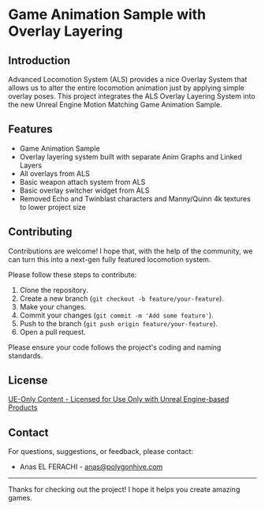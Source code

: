 # Game Animation Sample with Overlay Layering

## Introduction

Advanced Locomotion System (ALS) provides a nice Overlay System that allows us to alter the entire locomotion animation just by applying simple overlay poses. 
This project integrates the ALS Overlay Layering System into the new Unreal Engine Motion Matching Game Animation Sample.

## Features

- Game Animation Sample
- Overlay layering system built with separate Anim Graphs and Linked Layers
- All overlays from ALS
- Basic weapon attach system from ALS
- Basic overlay switcher widget from ALS
- Removed Echo and Twinblast characters and Manny/Quinn 4k textures to lower project size

## Contributing

Contributions are welcome! I hope that, with the help of the community, we can turn this into a next-gen fully featured locomotion system. 

Please follow these steps to contribute:

1. Clone the repository.
2. Create a new branch (`git checkout -b feature/your-feature`).
3. Make your changes.
4. Commit your changes (`git commit -m 'Add some feature'`).
5. Push to the branch (`git push origin feature/your-feature`).
6. Open a pull request.

Please ensure your code follows the project's coding and naming standards.

## License

[UE-Only Content - Licensed for Use Only with Unreal Engine-based Products](https://www.unrealengine.com/en-US/eula/content)

## Contact

For questions, suggestions, or feedback, please contact:

- Anas EL FERACHI - [anas@polygonhive.com](mailto:anas@polygonhive.com)

---

Thanks for checking out the project! I hope it helps you create amazing games.


